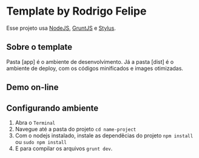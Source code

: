 # Template by Rodrigo Felipe

Esse projeto usa [NodeJS](http://nodejs.org/), [GruntJS](http://gruntjs.com/) e [Stylus](http://learnboost.github.io/stylus/).

Sobre o template
----------

Pasta [app] é o ambiente de desenvolvimento. Já a pasta [dist] é o ambiente de deploy, com os códigos minificados e images otimizadas.


Demo on-line
----------



Configurando ambiente
----------

1. Abra o `Terminal`
2. Navegue até a pasta do projeto `cd name-project`
3. Com o nodejs instalado, instale as dependêcias do projeto `npm install` ou `sudo npm install`
4. E para compilar os arquivos `grunt dev`.